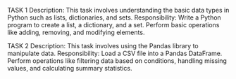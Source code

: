 TASK 1
Description:
This task involves understanding the basic data types in Python such as lists, dictionaries, and sets.
Responsibility:
Write a Python program to create a list, a dictionary, and a set. Perform basic operations like adding, removing, and modifying elements.

TASK 2
Description:
This task involves using the Pandas library to manipulate data.
Responsibility:
Load a CSV file into a Pandas DataFrame. Perform operations like filtering data based on conditions, handling missing values, and calculating summary
statistics.

